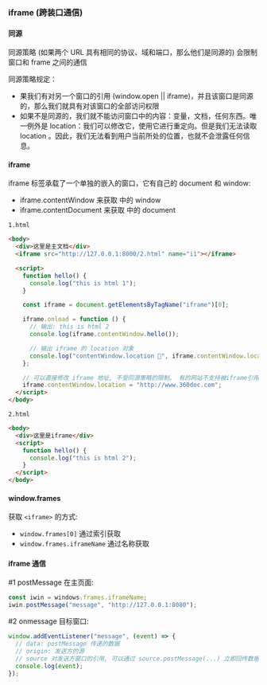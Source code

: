### iframe (跨装口通信)

#### 同源

同源策略 (如果两个 URL 具有相同的协议、域和端口，那么他们是同源的) 会限制窗口和 frame 之间的通信

同源策略规定：

- 果我们有对另一个窗口的引用 (window.open || iframe)，并且该窗口是同源的，那么我们就具有对该窗口的全部访问权限
- 如果不是同源的，我们就不能访问窗口中的内容：变量，文档，任何东西。唯一例外是 location：我们可以修改它，使用它进行重定向。但是我们无法读取 location 。因此，我们无法看到用户当前所处的位置，也就不会泄露任何信息。

#### iframe

iframe 标签承载了一个单独的嵌入的窗口，它有自己的 document 和 window:

- iframe.contentWindow 来获取 中的 window
- iframe.contentDocument 来获取 中的 document

`1.html`

```html
<body>
  <div>这里是主文档</div>
  <iframe src="http://127.0.0.1:8000/2.html" name="i1"></iframe>

  <script>
    function hello() {
      console.log("this is html 1");
    }

    const iframe = document.getElementsByTagName("iframe")[0];

    iframe.onload = function () {
      // 输出: this is html 2
      console.log(iframe.contentWindow.hello());

      // 输出 iframe 的 location 对象
      console.log("contentWindow.location 🥝", iframe.contentWindow.location);
    };

    // 可以直接修改 iframe 地址, 不受同源策略的限制。 有的网站不支持被iframe引用, 所以会报错。 注意区分错误信息。
    iframe.contentWindow.location = "http://www.360doc.com";
  </script>
</body>
```

`2.html`

```html
<body>
  <div>这里是iframe</div>
  <script>
    function hello() {
      console.log("this is html 2");
    }
  </script>
</body>
```

#### window.frames

获取 `<iframe>` 的方式:

- `window.frames[0]` 通过索引获取
- `window.frames.iframeName` 通过名称获取

#### iframe 通信

#1 postMessage
在主页面:

```javascript
const iwin = windows.frames.iframeName;
iwin.postMessage("message", "http://127.0.0.1:8080");
```

#2 onmessage
目标窗口:

```javascript
window.addEventListener("message", (event) => {
  // data: postMessage 传递的数据
  // origin: 发送方的源
  // source 对发送方窗口的引用, 可以通过 source.postMessage(...) 立即回传数据
  console.log(event);
});
```

